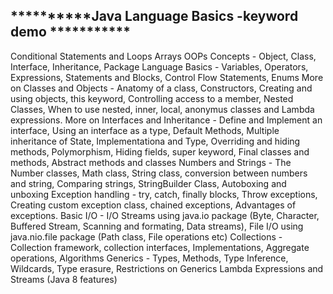 **********Java Language Basics -keyword demo ***********
----------------------------------------------------------------------------------------------------


Conditional Statements and Loops
Arrays
OOPs Concepts - Object, Class, Interface, Inheritance, Package
Language Basics - Variables, Operators, Expressions, Statements and Blocks, Control Flow Statements, Enums
More on Classes and Objects - Anatomy of a class, Constructors, Creating and using objects, this keyword, Controlling access to a member, Nested Classes, When to use nested, inner, local, anonymus classes and Lambda expressions.
More on Interfaces and Inheritance - Define and Implement an interface, Using an interface as a type, Default Methods, Multiple inheritance of State, Implementationa and Type, Overriding and hiding methods, Polymorphism, Hiding fields, super keyword, Final classes and methods, Abstract methods and classes
Numbers and Strings - The Number classes, Math class, String class, conversion between numbers and string, Comparing strings, StringBuilder Class, Autoboxing and unboxing
Exception handling - try, catch, finally blocks, Throw exceptions, Creating custom exception class, chained exceptions, Advantages of exceptions.
Basic I/O - I/O Streams using java.io package (Byte, Character, Buffered Stream, Scanning and formating, Data streams),  File I/O using java.nio.file package (Path class, File operations etc)
Collections - Collection framework, collection interfaces, Implementations, Aggregate operations, Algorithms
Generics - Types, Methods, Type Inference, Wildcards, Type erasure, Restrictions on Generics
Lambda Expressions and Streams (Java 8 features)
